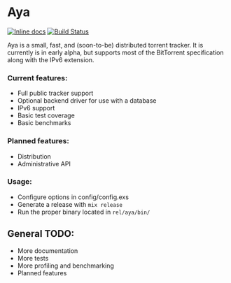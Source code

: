 # Aya

[![Inline docs](http://inch-ci.org/github/Luminarys/Aya.svg)](http://inch-ci.org/github/Luminarys/Aya)
[![Build Status](https://travis-ci.org/Luminarys/Aya.svg)](https://travis-ci.org/Luminarys/Aya)

Aya is a small, fast, and (soon-to-be) distributed torrent tracker. It is currently is in early alpha, but supports most of the BitTorrent specification along with the IPv6 extension.

### Current features:
* Full public tracker support
* Optional backend driver for use with a database
* IPv6 support
* Basic test coverage
* Basic benchmarks

### Planned features:
* Distribution
* Administrative API

### Usage:
* Configure options in config/config.exs
* Generate a release with `mix release`
* Run the proper binary located in `rel/aya/bin/`

## General TODO:
* More documentation
* More tests
* More profiling and benchmarking
* Planned features

